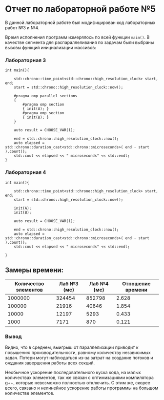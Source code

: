 # Отчет по лабораторной работе №5

В данной лабораторной работе
был модифицирован код лабораторных работ №3 и №4.

Время исполнения программ измерялось по всей функции `main()`.
В качестве сегмента для распараллеливания по задачам 
были выбраны вызовы функций инициализации массивов:

### Лабораторная 3

~~~
int main(){

    std::chrono::time_point<std::chrono::high_resolution_clock> start, end;
    start = std::chrono::high_resolution_clock::now();

    #pragma omp parallel sections
    {
        #pragma omp section
        { init(A); }
        #pragma omp section
        { init(B); }
    }

    auto result = CHOOSE_VAR(1);

    end = std::chrono::high_resolution_clock::now();
    auto elapsed = std::chrono::duration_cast<std::chrono::microseconds>( end - start ).count();
    std::cout << elapsed << " microseconds" << std::endl;
}
~~~

### Лабораторная 4

~~~
int main(){

    std::chrono::time_point<std::chrono::high_resolution_clock> start, end;
    start = std::chrono::high_resolution_clock::now();

    init(A);
    init(B);

    auto result = CHOOSE_VAR(1);

    end = std::chrono::high_resolution_clock::now();
    auto elapsed = std::chrono::duration_cast<std::chrono::microseconds>( end - start ).count();
    std::cout << elapsed << " microseconds" << std::endl;

}
~~~

## Замеры времени:

| Количество элементов | Лаб №3 (мс)     | Лаб №4 (мс)     | Отношение времени |
| ---------------      | --------------- | --------------- | --------------    |
| 1000000              | 324454          | 852798          | 2.628             |
| 100000               | 21916           | 40646           | 1.854             |
| 10000                | 12197           | 5293            | 0.433             |
| 1000                 | 7171            | 870             | 0.121             |

### Вывод

Видно, что в среднем, выигрыш от параллелизации 
приводит к повышению производительности, 
равному количеству независимых задач. 
Потери могут наблюдаться из-за затрат на создание потоков и 
ождания завершения работы всех секций.

Необычное ускорение последовательного куска кода, на малых количествах элементов, 
так же связан с оптимизациями компилятора g++, которые невозможно полностью отключить. 
С этим же, скорее всего, связано и нелинейное ускорение работы программы на большом количестве элементов.
